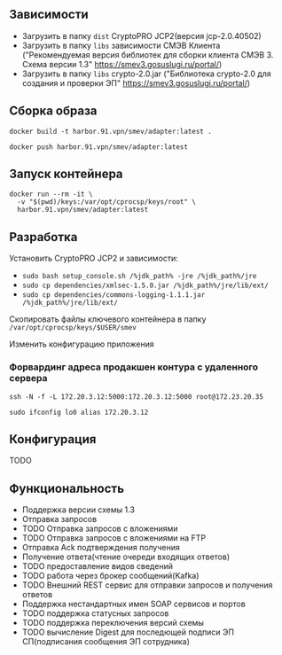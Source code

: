 ## Зависимости

- Загрузить в папку `dist` CryptoPRO JCP2(версия jcp-2.0.40502)
- Загрузить в папку `libs` зависимости СМЭВ Клиента ("Рекомендуемая версия библиотек для сборки клиента СМЭВ 3. Схема версии 1.3" https://smev3.gosuslugi.ru/portal/)
- Загрузить в папку `libs` crypto-2.0.jar ("Библиотека crypto-2.0 для создания и проверки ЭП" https://smev3.gosuslugi.ru/portal/)

## Сборка образа

`docker build -t harbor.91.vpn/smev/adapter:latest .`

`docker push harbor.91.vpn/smev/adapter:latest`

## Запуск контейнера

```
docker run --rm -it \
  -v "$(pwd)/keys:/var/opt/cprocsp/keys/root" \
  harbor.91.vpn/smev/adapter:latest
```

## Разработка

Установить CryptoPRO JCP2 и зависимости:
- `sudo bash setup_console.sh /%jdk_path% -jre /%jdk_path%/jre`
- `sudo cp dependencies/xmlsec-1.5.0.jar /%jdk_path%/jre/lib/ext/`
- `sudo cp dependencies/commons-logging-1.1.1.jar /%jdk_path%/jre/lib/ext/`

Скопировать файлы ключевого контейнера в папку `/var/opt/cprocsp/keys/$USER/smev`

Изменить конфигурацию приложения

### Форвардинг адреса продакшен контура с удаленного сервера

`ssh -N -f -L 172.20.3.12:5000:172.20.3.12:5000 root@172.23.20.35`

`sudo ifconfig lo0 alias 172.20.3.12`

## Конфигурация

TODO

## Функциональность
- Поддержка версии схемы 1.3
- Отправка запросов
- TODO Отправка запросов с вложениями
- TODO Отправка запросов с вложениями на FTP
- Отправка Ack подтверждения получения
- Получение ответа(чтение очереди входящих ответов)
- TODO предоставление видов сведений
- TODO работа через брокер сообщений(Kafka)
- TODO Внешний REST сервис для отправки запросов и получения ответов
- Поддержка нестандартных имен SOAP сервисов и портов
- TODO поддержка статусных запросов
- TODO поддержка переключения версий схемы
- TODO вычисление Digest для последющей подписи ЭП СП(подписания сообщения ЭП сотрудника)
